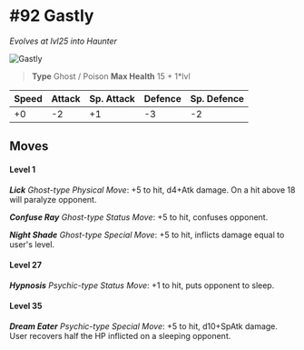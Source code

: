 # #92 Gastly
*Evolves at lvl25 into Haunter*

![Gastly](https://img.pokemondb.net/sprites/home/normal/1x/gastly.png)

> **Type** Ghost / Poison
> **Max Health** 15 + 1\*lvl

| Speed | Attack | Sp. Attack | Defence | Sp. Defence |
| ----- | ------ | ---------- | ------- | ----------- |
| +0 | -2 | +1 | -3 | -2 |

## Moves
#### Level 1

***Lick** Ghost-type Physical Move*: +5 to hit, d4+Atk damage. On a hit above 18 will paralyze opponent.

***Confuse Ray** Ghost-type Status Move*: +5 to hit, confuses opponent.

***Night Shade** Ghost-type Special Move*: +5 to hit, inflicts damage equal to user's level.
#### Level 27

***Hypnosis** Psychic-type Status Move*: +1 to hit, puts opponent to sleep.
#### Level 35

***Dream Eater** Psychic-type Special Move*: +5 to hit, d10+SpAtk damage. User recovers half the HP inflicted on a sleeping opponent.

